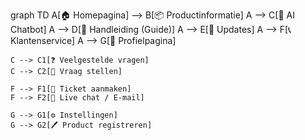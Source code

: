 graph TD
    A[🏠 Homepagina] --> B[📦 Productinformatie]
    A --> C[🤖 AI Chatbot]
    A --> D[📘 Handleiding (Guide)]
    A --> E[🔔 Updates]
    A --> F[📞 Klantenservice]
    A --> G[👤 Profielpagina]

    C --> C1[❓ Veelgestelde vragen]
    C --> C2[💬 Vraag stellen]

    F --> F1[📝 Ticket aanmaken]
    F --> F2[📧 Live chat / E-mail]

    G --> G1[⚙️ Instellingen]
    G --> G2[🖊️ Product registreren]
